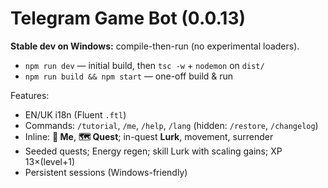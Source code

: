 # Telegram Game Bot (0.0.13)

**Stable dev on Windows:** compile-then-run (no experimental loaders).
- `npm run dev` — initial build, then `tsc -w` + `nodemon` on `dist/`
- `npm run build && npm start` — one-off build & run

Features:
- EN/UK i18n (Fluent `.ftl`)
- Commands: `/tutorial`, `/me`, `/help`, `/lang` (hidden: `/restore`, `/changelog`)
- Inline: **🧙 Me**, **🗺 Quest**; in-quest **Lurk**, movement, surrender
- Seeded quests; Energy regen; skill Lurk with scaling gains; XP 13×(level+1)
- Persistent sessions (Windows-friendly)
